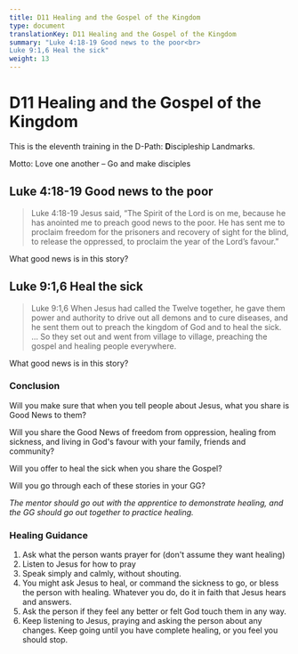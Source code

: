 ```yaml
---
title: D11 Healing and the Gospel of the Kingdom
type: document
translationKey: D11 Healing and the Gospel of the Kingdom
summary: "Luke 4:18-19 Good news to the poor<br>
Luke 9:1,6 Heal the sick"
weight: 13
---
```

# D11 Healing and the Gospel of the Kingdom

This is the eleventh training in the D-Path: **D**iscipleship Landmarks.

Motto: Love one another – Go and make disciples

## Luke 4:18-19 Good news to the poor

>   Luke 4:18-19 Jesus said, “The Spirit of the Lord is on me, because he has anointed me to preach good news to the poor. He has sent me to proclaim freedom for the prisoners and recovery of sight for the blind, to release the oppressed, to proclaim the year of the Lord’s favour.”

What good news is in this story?

## Luke 9:1,6 Heal the sick

>   Luke 9:1,6 When Jesus had called the Twelve together, he gave them power and authority to drive out all demons and to cure diseases, and he sent them out to preach the kingdom of God and to heal the sick. … So they set out and went from village to village, preaching the gospel and healing people everywhere.

What good news is in this story?

### Conclusion

Will you make sure that when you tell people about Jesus, what you share is Good News to them?

Will you share the Good News of freedom from oppression, healing from sickness, and living in God's favour with your family, friends and community?

Will you offer to heal the sick when you share the Gospel?

Will you go through each of these stories in your GG?

*The mentor should go out with the apprentice to demonstrate healing, and the GG should go out together to practice healing.*

### Healing Guidance

1.  Ask what the person wants prayer for (don't assume they want healing)
2.  Listen to Jesus for how to pray
3.  Speak simply and calmly, without shouting.
4.  You might ask Jesus to heal, or command the sickness to go, or bless the person with healing. Whatever you do, do it in faith that Jesus hears and answers.
5.  Ask the person if they feel any better or felt God touch them in any way.
6.  Keep listening to Jesus, praying and asking the person about any changes. Keep going until you have complete healing, or you feel you should stop.

